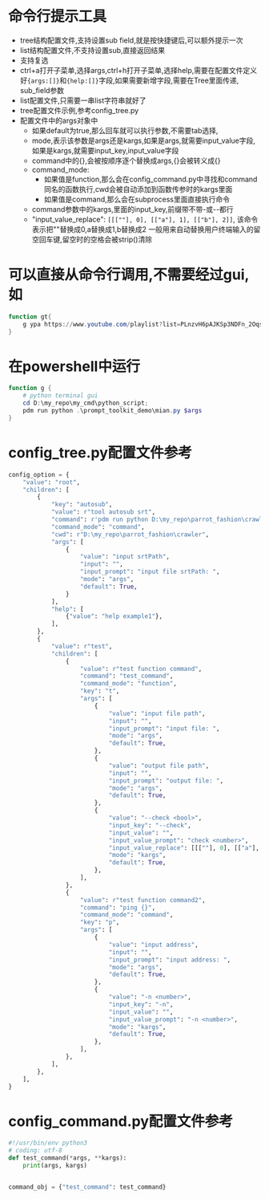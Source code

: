 # 命令行提示工具
  * tree结构配置文件,支持设置sub field,就是按快捷键后,可以额外提示一次
  * list结构配置文件,不支持设置sub,直接返回结果
  * 支持复选
  * ctrl+a打开子菜单,选择args,ctrl+h打开子菜单,选择help,需要在配置文件定义好`{args:[]}`和`{help:[]}`字段,如果需要新增字段,需要在Tree里面传递, sub_field参数
  * list配置文件,只需要一串list字符串就好了
  * tree配置文件示例,参考config_tree.py
  * 配置文件中的args对象中
    * 如果default为true,那么回车就可以执行参数,不需要tab选择,
    * mode,表示该参数是args还是kargs,如果是args,就需要input_value字段,如果是kargs,就需要input_key,input_value字段
    * command中的{},会被按顺序逐个替换成args,\{\}会被转义成{}
    * command_mode:
        * 如果值是function,那么会在config_command.py中寻找和command同名的函数执行,cwd会被自动添加到函数传参时的kargs里面
        * 如果值是command,那么会在subprocess里面直接执行命令
    * command参数中的kargs,里面的input_key,前缀带不带-或--都行
    * "input_value_replace": `[[[""], 0], [["a"], 1], [["b"], 2]]`, 该命令表示把""替换成0,a替换成1,b替换成2 一般用来自动替换用户终端输入的留空回车键,留空时的空格会被strip()清除
# 可以直接从命令行调用,不需要经过gui,如
```powershell
function gt{
	g ypa https://www.youtube.com/playlist?list=PLnzvH6pAJKSp3NDFn_2OqsGVFpQREer3J --download-archive "archive.txt"
}
```
# 在powershell中运行
```powershell
function g {
	# python terminal gui
	cd D:\my_repo\my_cmd\python_script;
	pdm run python .\prompt_toolkit_demo\mian.py $args
}
```
# config_tree.py配置文件参考
```python
config_option = {
    "value": "root",
    "children": [
        {
            "key": "autosub",
            "value": r"tool autosub srt",
            "command": r'pdm run python D:\my_repo\parrot_fashion\crawler\autosub_tool.py ats "{}"',
            "command_mode": "command",
            "cwd": r"D:\my_repo\parrot_fashion\crawler",
            "args": [
                {
                    "value": "input srtPath",
                    "input": "",
                    "input_prompt": "input file srtPath: ",
                    "mode": "args",
                    "default": True,
                }
            ],
            "help": [
                {"value": "help example1"},
            ],
        },
        {
            "value": r"test",
            "children": [
                {
                    "value": r"test function command",
                    "command": "test_command",
                    "command_mode": "function",
                    "key": "t",
                    "args": [
                        {
                            "value": "input file path",
                            "input": "",
                            "input_prompt": "input file: ",
                            "mode": "args",
                            "default": True,
                        },
                        {
                            "value": "output file path",
                            "input": "",
                            "input_prompt": "output file: ",
                            "mode": "args",
                            "default": True,
                        },
                        {
                            "value": "--check <bool>",
                            "input_key": "--check",
                            "input_value": "",
                            "input_value_prompt": "check <number>",
                            "input_value_replace": [[[""], 0], [["a"], 1], [["b"], 2]],
                            "mode": "kargs",
                            "default": True,
                        },
                    ],
                },
                {
                    "value": r"test function command2",
                    "command": "ping {}",
                    "command_mode": "command",
                    "key": "p",
                    "args": [
                        {
                            "value": "input address",
                            "input": "",
                            "input_prompt": "input address: ",
                            "mode": "args",
                            "default": True,
                        },
                        {
                            "value": "-n <number>",
                            "input_key": "-n",
                            "input_value": "",
                            "input_value_prompt": "-n <number>",
                            "mode": "kargs",
                            "default": True,
                        },
                    ],
                },
            ],
        },
    ],
}
```
# config_command.py配置文件参考
```python
#!/usr/bin/env python3
# coding: utf-8
def test_command(*args, **kargs):
    print(args, kargs)


command_obj = {"test_command": test_command}
```
